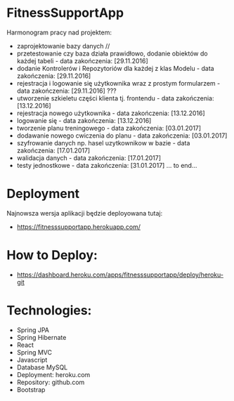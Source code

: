 # FitnessSupportApp

Harmonogram pracy nad projektem:
- zaprojektowanie bazy danych //
- przetestowanie czy baza działa prawidłowo, dodanie obiektów do każdej tabeli - data zakończenia: [29.11.2016]
- dodanie Kontrolerów i Repozytoriów dla każdej z klas Modelu - data zakończenia: [29.11.2016]
- rejestracja i logowanie się użytkownika wraz z prostym formularzem - data zakończenia: [29.11.2016] ???
- utworzenie szkieletu części klienta tj. frontendu - data zakończenia: [13.12.2016]
- rejestracja nowego użytkownika - data zakończenia: [13.12.2016]
- logowanie się - data zakończenia: [13.12.2016]
- tworzenie planu treningowego - data zakończenia: [03.01.2017]
- dodawanie nowego cwiczenia do planu - data zakończenia: [03.01.2017]
- szyfrowanie danych np. hasel uzytkownikow w bazie - data zakończenia: [17.01.2017]
- walidacja danych - data zakończenia: [17.01.2017]
- testy jednostkowe - data zakończenia: [31.01.2017]
...
to end...

# Deployment

Najnowsza wersja aplikacji będzie deployowana tutaj:
- https://fitnesssupportapp.herokuapp.com/

# How to Deploy:
- https://dashboard.heroku.com/apps/fitnesssupportapp/deploy/heroku-git

# Technologies:
- Spring JPA
- Spring Hibernate
- React
- Spring MVC
- Javascript
- Database MySQL
- Deployment: heroku.com
- Repository: github.com
- Bootstrap
